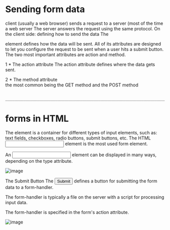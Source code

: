 # Sending form data

 client (usually a web browser) sends a request to a server (most of the time a web server 
 The server answers the request using the same protocol.
 On the client side: defining how to send the data
The <form> element defines how the data will be sent. 
  All of its attributes are designed to let you configure the request to be sent when a user 
  hits a submit button. The two most important attributes are action and method.
  
  1 * The action attribute
     The action attribute defines where the data gets sent.
     
  2 * The method attribute  
     the most common being the GET method and the POST method
     
     ____________________________________________________________________________________________________________________
    
 # forms in HTML 
 
 The <form> element is a container for different types of input elements, such as: text fields, checkboxes, radio buttons, submit buttons, etc.
  The HTML <input> element is the most used form element.

An <input> element can be displayed in many ways, depending on the type attribute.

 
 ![image](https://user-images.githubusercontent.com/77915248/113665885-ee3b2580-96b6-11eb-8336-33c74eadd7e9.png)


The Submit Button
The <input type="submit"> defines a button for submitting the form data to a form-handler.

The form-handler is typically a file on the server with a script for processing input data.

The form-handler is specified in the form's action attribute.

![image](https://user-images.githubusercontent.com/77915248/113665940-0b6ff400-96b7-11eb-89dd-7df3f90c72d9.png)

     
